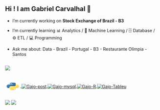 ## Hi ! I am Gabriel Carvalhal 👋

  - I’m currently working on **Stock Exchange of Brazil - B3** 

  - I’m currently learning 📊 Analytics / 🤖 Machine Learning / 🗄 Database / ⚙ ETL / 💻 Programming

  - Ask me about: Data - Brazil - Portugal - B3 - Restaurante Olímpia - Santos

  ##
  
  <a href="https://github.com/rafaballerini">
  <img height="180em" src="https://github-readme-stats.vercel.app/api?username=gccarvalhal&show_icons=true&theme=dark&include_all_commits=true&count_private=true"/>
  <div style="display: inline_block"><br>
</div>
<div style="display: inline_block"><br>
  <img align="center" alt="Gajo-Python" height="30" width="50" src="https://raw.githubusercontent.com/devicons/devicon/master/icons/python/python-original.svg">
  <img align="center" alt="Gajo-post" height="30" width="50" src="https://cdn.jsdelivr.net/gh/devicons/devicon/icons/postgresql/postgresql-original.svg" />
  <img align="center" alt="Gajo-mysql" height="30" width="50" src="https://cdn.jsdelivr.net/gh/devicons/devicon/icons/mysql/mysql-plain.svg" />
  <img align="center" alt="Gajo-R" height="30" width="50" src="https://cdn.jsdelivr.net/gh/devicons/devicon/icons/rstudio/rstudio-original.svg" />
  <img align="center" alt="Gajo-Tableu" height="30" width="150" src="https://upload.wikimedia.org/wikipedia/commons/4/4b/Tableau_Logo.png" />
          
          
  ##
 
<div> 
  <a href = "mailto:contatorafaballerini@gmail.com"><img src="https://img.shields.io/badge/-Gmail-%23333?style=for-the-badge&logo=gmail&logoColor=white" target="_blank"></a>
  <a href="https://www.linkedin.com/in/gabrielccarvalhal" target="_blank"><img src="https://img.shields.io/badge/-LinkedIn-%230077B5?style=for-the-badge&logo=linkedin&logoColor=white" target="_blank"></a> 
 
  </div>
